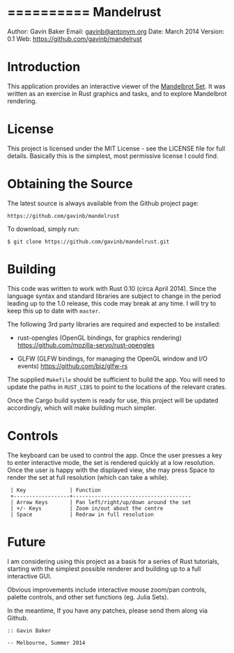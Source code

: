 
==========
Mandelrust
==========

Author: Gavin Baker
Email: gavinb@antonym.org
Date: March 2014
Version: 0.1
Web: https://github.com/gavinb/mandelrust

Introduction
============

This application provides an interactive viewer of the [Mandelbrot
Set](http://en.wikipedia.org/Mandelbrot%20set).  It was written as an
exercise in Rust graphics and tasks, and to explore Mandelbrot rendering.

License
=======

This project is licensed under the MIT License - see the LICENSE file for
full details.  Basically this is the simplest, most permissive license I
could find.

Obtaining the Source
====================

The latest source is always available from the Github project page:

    https://github.com/gavinb/mandelrust

To download, simply run:

    $ git clone https://github.com/gavinb/mandelrust.git

Building
========

This code was written to work with Rust 0.10 (circa April 2014).  Since the
language syntax and standard libraries are subject to change in the period
leading up to the 1.0 release, this code may break at any time.  I will try
to keep this up to date with `master`.

The following 3rd party libraries are required and expected to be installed:

 - rust-opengles (OpenGL bindings, for graphics rendering)
   https://github.com/mozilla-servo/rust-opengles

 - GLFW (GLFW bindings, for managing the OpenGL window and I/O events)
   https://github.com/bjz/glfw-rs

The supplied `Makefile` should be sufficient to build the app.  You will
need to update the paths in `RUST_LIBS` to point to the locations of the
relevant crates.

Once the Cargo build system is ready for use, this project will be updated
accordingly, which will make building much simpler.

Controls
========

The keyboard can be used to control the app.  Once the user presses a key to
enter interactive mode, the set is rendered quickly at a low resolution.
Once the user is happy with the displayed view, she may press Space to
render the set at full resolution (which can take a while).

     | Key              | Function
     +------------------+--------------------------------------
     | Arrow Keys       | Pan left/right/up/down around the set
     | +/- Keys         | Zoom in/out about the centre
     | Space            | Redraw in full resolution

Future
======

I am considering using this project as a basis for a series of Rust
tutorials, starting with the simplest possible renderer and building up to a
full interactive GUI.

Obvious improvements include interactive mouse zoom/pan controls, palette
controls, and other set functions (eg. Julia Sets).

In the meantime, If you have any patches, please send them along via Github.

    :: Gavin Baker

    -- Melbourne, Summer 2014
